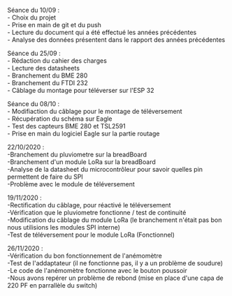 Séance du 10/09 :  
	- Choix du projet  
	- Prise en main de git et du push  
	- Lecture du document qui a été effectué les années précédentes  
	- Analyse des données présentent dans le rapport des années précédentes  
	
Séance du 25/09 :  
	- Rédaction du cahier des charges  
	- Lecture des datasheets    
	- Branchement du BME 280  
	- Branchement du FTDI 232  
	- Câblage du montage pour téléverser sur l'ESP 32  
	
Séance du 08/10 :  
	- Modifiaction du câblage pour le montage de téléversement  
	- Récupération du schéma sur Eagle  
	- Test des capteurs BME 280 et TSL2591  
	- Prise en main du logiciel Eagle sur la partie routage  

22/10/2020 :  
-Branchement du pluviometre sur la breadBoard   
-Branchement d'un module LoRa sur la breadBoard    
-Analyse de la datasheet du microcontrôleur pour savoir quelles pin permettent de faire du SPI    
-Problème avec le module de téléversement    

19/11/2020 :  
-Rectification du câblage, pour réactivé le téléversement    
-Vérification que le pluviometre fonctionne / test de continuité    
-Modification du câblage du module LoRa (le branchement n'était pas bon nous utilisions les modules SPI interne)    
-Test de téléversement pour le module LoRa (Fonctionnel)    
	
26/11/2020 :  
-Vérification du bon fonctionnement de l'anémomètre    
-Test de l'addaptateur (il ne fonctionne pas, il y a un problème de soudure)    
-Le code de l'anémomètre fonctionne avec le bouton poussoir    
-Nous avons repérer un problème de rebond (mise en place d'une capa de 220 PF en parrallèle du switch)    
